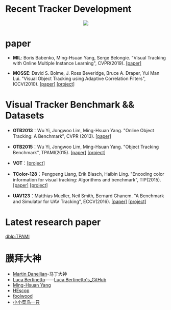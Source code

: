 # Recent Tracker Development
<p align="center">
    <img src="https://github.com/QiujieDong/objectTracking/blob/master/recent_Tracker_development.png">
</p>

# paper
- **MIL**: Boris Babenko, Ming-Hsuan Yang, Serge Belongie. "Visual Tracking with Online Multiple Instance Learning", CVPR(2019). [[paper]](http://vision.stanford.edu/teaching/cs231b_spring1415/papers/miltrack_cvpr09.pdf)

- **MOSSE**: David S. Bolme, J. Ross Beveridge, Bruce A. Draper, Yui Man Lui. "Visual Object Tracking using Adaptive Correlation Filters", ICCV(2010). [[paper]](http://citeseerx.ist.psu.edu/viewdoc/download?doi=10.1.1.294.4992&rep=rep1&type=pdf) [[project]](http://www.cs.colostate.edu/~vision/ocof_toolset_2012/index.php)

# Visual Tracker Benchmark && Datasets
- **OTB2013**：Wu Yi, Jongwoo Lim, Ming-Hsuan Yang. "Online Object Tracking: A Benchmark", CVPR (2013). [[paper]](http://faculty.ucmerced.edu/mhyang/papers/cvpr13_benchmark.pdf)

- **OTB2015**：Wu Yi, Jongwoo Lim, Ming-Hsuan Yang. "Object Tracking Benchmark", TPAMI(2015). [[paper]](http://ieeexplore.ieee.org/stamp/stamp.jsp?tp=&arnumber=7001050&tag=1) [[project]](http://cvlab.hanyang.ac.kr/tracker_benchmark/index.html)

- **VOT**：[[project]](http://www.votchallenge.net/index.html)

- **TColor-128**：Pengpeng Liang, Erik Blasch, Haibin Ling. "Encoding color information for visual tracking: Algorithms and benchmark", TIP(2015). [[paper]](http://www.dabi.temple.edu/~hbling/publication/TColor-128.pdf) [[project]](http://www.dabi.temple.edu/~hbling/data/TColor-128/TColor-128.html)

- **UAV123**：Matthias Mueller, Neil Smith, Bernard Ghanem. "A Benchmark and Simulator for UAV Tracking", ECCV(2016). [[paper]](https://ivul.kaust.edu.sa/Documents/Publications/2016/A%20Benchmark%20and%20Simulator%20for%20UAV%20Tracking.pdf) [[project]](https://ivul.kaust.edu.sa/Pages/pub-benchmark-simulator-uav.aspx)

# Latest research paper
[dblp:TPAMI](https://dblp.uni-trier.de/db/journals/pami/index.html)

# 膜拜大神
- [Martin Danelljan](http://users.isy.liu.se/cvl/marda26/)-马丁大神
- [Luca Bertinetto](http://www.robots.ox.ac.uk/~luca/)——[Luca Bertinetto's_GitHub](https://github.com/bertinetto)
- [ Ming-Hsuan Yang](http://faculty.ucmerced.edu/mhyang/)
- [HEscop](https://github.com/HEscop/TBCF)
- [foolwood](https://github.com/foolwood/benchmark_results)
- [小小菜鸟一只](https://blog.csdn.net/crazyice521/article/details/70238542)

